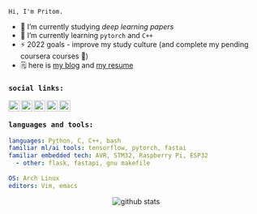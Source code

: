 [twitter]: https://www.twitter.com/rustyelectron
[medium]: https://medium.com/@rustyelectron
[linkedin]: https://www.linkedin.com/in/pritom-gogoi/
[gmail]: mailto:pritom.gogoi101@gmail.com
[kaggle]: https://www.kaggle.com/rustyelectron

<!--
**rusty-electron/rusty-electron** is a ✨ _special_ ✨ repository because its `README.md` (this file) appears on your GitHub profile.

Here are some ideas to get you started:

- 🔭 I’m currently working on ...
- 🌱 I’m currently learning ...
- 👯 I’m looking to collaborate on ...
- 🤔 I’m looking for help with ...
- 💬 Ask me about ...
- 📫 How to reach me: ...
- 😄 Pronouns: ...
- ⚡ Fun fact: ...
-->

`Hi, I'm Pritom.`

- 🔭 I’m currently studying *deep learning papers*
- 🌱 I’m currently learning `pytorch` and `C++`
- ⚡ 2022 goals - improve my study culture (and complete my pending coursera courses 🥲)
- 🗒️ here is [my blog](https://rustyelectron.live) and [my resume](https://rustyelectron.live/resume/index.html)

### `social links:`
[<img align="left" alt="kaggle" width="22px" src="https://www.iconfinder.com/icons/4519136/download/svg/4096" />][kaggle]
[<img align="left" alt="twitter" width="22px" src="https://www.iconfinder.com/icons/317720/download/png/64" />][twitter]
[<img align="left" alt="medium" width="22px" src="https://image.flaticon.com/icons/png/512/2111/2111502.png" />][medium]
[<img align="left" alt="linkedin" width="22px" src="https://image.flaticon.com/icons/png/512/174/174857.png" />][linkedin]
[<img align="left" alt="email" width="22px" src="https://www.iconfinder.com/icons/4202011/download/svg/4096" />][gmail]
<br>

### `languages and tools:`

```yaml
languages: Python, C, C++, bash
familiar ml/ai tools: tensorflow, pytorch, fastai
familiar embedded tech: AVR, STM32, Raspberry Pi, ESP32
  - other: flask, fastapi, gnu makefile
  
OS: Arch Linux
editors: Vim, emacs
```

<p align="center">
  <img alt="github stats" src="https://github-readme-stats.vercel.app/api?username=rusty-electron&show_icons=true&include_all_commits=true&hide_border=true&theme=dracula" />
</p>
